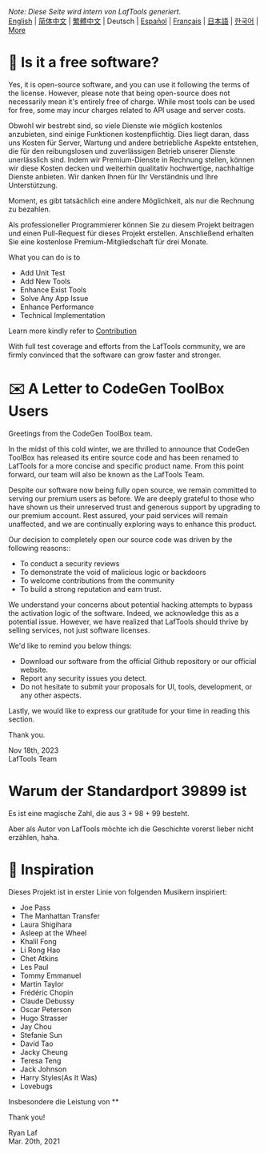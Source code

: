 <i>Note: Diese Seite wird intern von LafTools generiert.</i> <br/> [English](/docs/en_US)  |  [简体中文](/docs/zh_CN)  |  [繁體中文](/docs/zh_HK)  |  Deutsch  |  [Español](/docs/es)  |  [Français](/docs/fr)  |  [日本語](/docs/ja)  |  [한국어](/docs/ko) | [More](/docs/) <br/>

# 🙋 Is it a free software?

Yes, it is open-source software, and you can use it following the terms of the license. However, please note that being open-source does not necessarily mean it's entirely free of charge. While most tools can be used for free, some may incur charges related to API usage and server costs.

Obwohl wir bestrebt sind, so viele Dienste wie möglich kostenlos anzubieten, sind einige Funktionen kostenpflichtig. Dies liegt daran, dass uns Kosten für Server, Wartung und andere betriebliche Aspekte entstehen, die für den reibungslosen und zuverlässigen Betrieb unserer Dienste unerlässlich sind. Indem wir Premium-Dienste in Rechnung stellen, können wir diese Kosten decken und weiterhin qualitativ hochwertige, nachhaltige Dienste anbieten. Wir danken Ihnen für Ihr Verständnis und Ihre Unterstützung.

Moment, es gibt tatsächlich eine andere Möglichkeit, als nur die Rechnung zu bezahlen.

Als professioneller Programmierer können Sie zu diesem Projekt beitragen und einen Pull-Request für dieses Projekt erstellen. Anschließend erhalten Sie eine kostenlose Premium-Mitgliedschaft für drei Monate.

What you can do is to

- Add Unit Test
- Add New Tools
- Enhance Exist Tools
- Solve Any App Issue
- Enhance Performance
- Technical Implementation

Learn more kindly refer to [Contribution](CONTRIBUTION.md)

With full test coverage and efforts from the LafTools community, we are firmly convinced that the software can grow faster and stronger.

# ✉️ A Letter to CodeGen ToolBox Users

Greetings from the CodeGen ToolBox team.

In the midst of this cold winter, we are thrilled to announce that CodeGen ToolBox has released its entire source code and has been renamed to LafTools for a more concise and specific product name. From this point forward, our team will also be known as the LafTools Team.

Despite our software now being fully open source, we remain committed to serving our premium users as before. We are deeply grateful to those who have shown us their unreserved trust and generous support by upgrading to our premium account. Rest assured, your paid services will remain unaffected, and we are continually exploring ways to enhance this product.

Our decision to completely open our source code was driven by the following reasons::

- To conduct a security reviews
- To demonstrate the void of malicious logic or backdoors
- To welcome contributions from the community
- To build a strong reputation and earn trust.

We understand your concerns about potential hacking attempts to bypass the activation logic of the software. Indeed, we acknowledge this as a potential issue. However, we have realized that LafTools should thrive by selling services, not just software licenses.

We'd like to remind you below things:

- Download our software from the official Github repository or our official website.
- Report any security issues you detect.
- Do not hesitate to submit your proposals for UI, tools, development, or any other aspects.

Lastly, we would like to express our gratitude for your time in reading this section.

Thank you.

Nov 18th, 2023  
LafTools Team

# Warum der Standardport 39899 ist

Es ist eine magische Zahl, die aus 3 + 98 + 99 besteht.

Aber als Autor von LafTools möchte ich die Geschichte vorerst lieber nicht erzählen, haha.

# 🎷 Inspiration

Dieses Projekt ist in erster Linie von folgenden Musikern inspiriert:

- Joe Pass
- The Manhattan Transfer
- Laura Shigihara
- Asleep at the Wheel
- Khalil Fong
- Li Rong Hao
- Chet Atkins
- Les Paul
- Tommy Emmanuel
- Martin Taylor
- Frédéric Chopin
- Claude Debussy
- Oscar Peterson
- Hugo Strasser
- Jay Chou
- Stefanie Sun
- David Tao
- Jacky Cheung
- Teresa Teng
- Jack Johnson
- Harry Styles(As It Was)
- Lovebugs

Insbesondere die Leistung von **

Thank you!

Ryan Laf  
Mar. 20th, 2021
